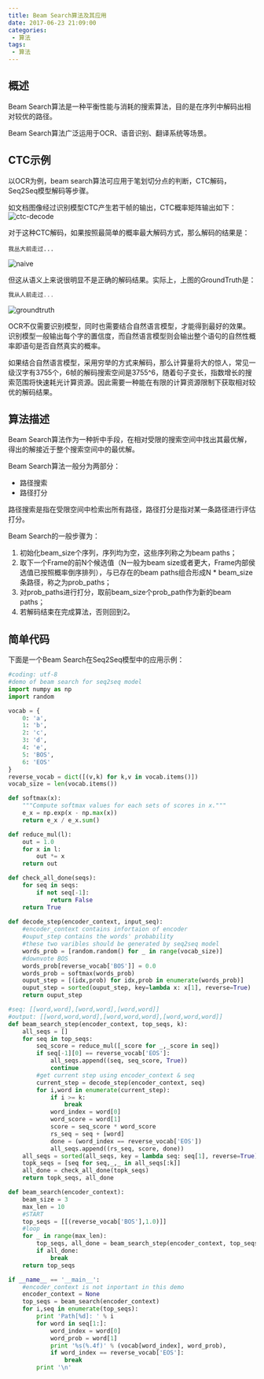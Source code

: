 ```yaml
---
title: Beam Search算法及其应用
date: 2017-06-23 21:09:00
categories:
 - 算法
tags:
 - 算法
---
```


## 概述
Beam Search算法是一种平衡性能与消耗的搜索算法，目的是在序列中解码出相对较优的路径。  

Beam Search算法广泛运用于OCR、语音识别、翻译系统等场景。  

## CTC示例
以OCR为例，beam search算法可应用于笔划切分点的判断，CTC解码，Seq2Seq模型解码等步骤。  

如文档图像经过识别模型CTC产生若干帧的输出，CTC概率矩阵输出如下：  
![ctc-decode](./ctc_decode.png)  


对于这种CTC解码，如果按照最简单的概率最大解码方式，那么解码的结果是：
```
我丛大前走过...
```
![naive](./naive.png)  


但这从语义上来说很明显不是正确的解码结果。实际上，上图的GroundTruth是：
``` js
我从人前走过...
```
![groundtruth](./groundtruth.png)    


OCR不仅需要识别模型，同时也需要结合自然语言模型，才能得到最好的效果。识别模型一般输出每个字的置信度，而自然语言模型则会输出整个语句的自然性概率即语句是否自然真实的概率。  

如果结合自然语言模型，采用穷举的方式来解码，那么计算量将大的惊人，常见一级汉字有3755个，6帧的解码搜索空间是3755^6，随着句子变长，指数增长的搜索范围将快速耗光计算资源。因此需要一种能在有限的计算资源限制下获取相对较优的解码结果。  

## 算法描述
Beam Search算法作为一种折中手段，在相对受限的搜索空间中找出其最优解，得出的解接近于整个搜索空间中的最优解。  

Beam Search算法一般分为两部分：
* 路径搜索
* 路径打分

路径搜索是指在受限空间中检索出所有路径，路径打分是指对某一条路径进行评估打分。  

Beam Search的一般步骤为：
1. 初始化beam_size个序列，序列均为空，这些序列称之为beam paths；
2. 取下一个Frame的前N个候选值（N一般为beam size或者更大，Frame内部侯选值已按照概率倒序排列），与已存在的beam paths组合形成N * beam_size条路径，称之为prob_paths；
3. 对prob_paths进行打分，取前beam_size个prob_path作为新的beam paths；
4. 若解码结束在完成算法，否则回到2。

## 简单代码
下面是一个Beam Search在Seq2Seq模型中的应用示例：
```python
#coding: utf-8
#demo of beam search for seq2seq model
import numpy as np
import random

vocab = {
    0: 'a',
    1: 'b',
    2: 'c',
    3: 'd',
    4: 'e',
    5: 'BOS',
    6: 'EOS'
}
reverse_vocab = dict([(v,k) for k,v in vocab.items()])
vocab_size = len(vocab.items())

def softmax(x):
    """Compute softmax values for each sets of scores in x."""
    e_x = np.exp(x - np.max(x))
    return e_x / e_x.sum()

def reduce_mul(l):
    out = 1.0
    for x in l:
        out *= x
    return out

def check_all_done(seqs):
    for seq in seqs:
        if not seq[-1]:
            return False
    return True
    
def decode_step(encoder_context, input_seq):    
    #encoder_context contains infortaion of encoder
    #ouput_step contains the words' probability
    #these two varibles should be generated by seq2seq model
    words_prob = [random.random() for _ in range(vocab_size)]
    #downvote BOS
    words_prob[reverse_vocab['BOS']] = 0.0
    words_prob = softmax(words_prob)
    ouput_step = [(idx,prob) for idx,prob in enumerate(words_prob)]        
    ouput_step = sorted(ouput_step, key=lambda x: x[1], reverse=True)
    return ouput_step

#seq: [[word,word],[word,word],[word,word]]
#output: [[word,word,word],[word,word,word],[word,word,word]]
def beam_search_step(encoder_context, top_seqs, k):       
    all_seqs = []
    for seq in top_seqs:
        seq_score = reduce_mul([_score for _,_score in seq])
        if seq[-1][0] == reverse_vocab['EOS']:
            all_seqs.append((seq, seq_score, True))
            continue
        #get current step using encoder_context & seq
        current_step = decode_step(encoder_context, seq)
        for i,word in enumerate(current_step):    
            if i >= k:
                break
            word_index = word[0]
            word_score = word[1]   
            score = seq_score * word_score
            rs_seq = seq + [word]
            done = (word_index == reverse_vocab['EOS'])            
            all_seqs.append((rs_seq, score, done))            
    all_seqs = sorted(all_seqs, key = lambda seq: seq[1], reverse=True)        
    topk_seqs = [seq for seq,_,_ in all_seqs[:k]]
    all_done = check_all_done(topk_seqs)
    return topk_seqs, all_done

def beam_search(encoder_context):
    beam_size = 3
    max_len = 10
    #START
    top_seqs = [[(reverse_vocab['BOS'],1.0)]]
    #loop
    for _ in range(max_len):        
        top_seqs, all_done = beam_search_step(encoder_context, top_seqs, beam_size)
        if all_done:            
            break        
    return top_seqs

if __name__ == '__main__':
    #encoder_context is not inportant in this demo
    encoder_context = None
    top_seqs = beam_search(encoder_context)
    for i,seq in enumerate(top_seqs):
        print 'Path[%d]: ' % i
        for word in seq[1:]:
            word_index = word[0]
            word_prob = word[1]
            print '%s(%.4f)' % (vocab[word_index], word_prob),
            if word_index == reverse_vocab['EOS']:
                break
        print '\n'
```
